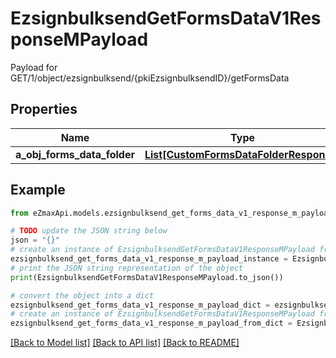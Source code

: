 # EzsignbulksendGetFormsDataV1ResponseMPayload

Payload for GET/1/object/ezsignbulksend/{pkiEzsignbulksendID}/getFormsData

## Properties

Name | Type | Description | Notes
------------ | ------------- | ------------- | -------------
**a_obj_forms_data_folder** | [**List[CustomFormsDataFolderResponse]**](CustomFormsDataFolderResponse.md) |  | 

## Example

```python
from eZmaxApi.models.ezsignbulksend_get_forms_data_v1_response_m_payload import EzsignbulksendGetFormsDataV1ResponseMPayload

# TODO update the JSON string below
json = "{}"
# create an instance of EzsignbulksendGetFormsDataV1ResponseMPayload from a JSON string
ezsignbulksend_get_forms_data_v1_response_m_payload_instance = EzsignbulksendGetFormsDataV1ResponseMPayload.from_json(json)
# print the JSON string representation of the object
print(EzsignbulksendGetFormsDataV1ResponseMPayload.to_json())

# convert the object into a dict
ezsignbulksend_get_forms_data_v1_response_m_payload_dict = ezsignbulksend_get_forms_data_v1_response_m_payload_instance.to_dict()
# create an instance of EzsignbulksendGetFormsDataV1ResponseMPayload from a dict
ezsignbulksend_get_forms_data_v1_response_m_payload_from_dict = EzsignbulksendGetFormsDataV1ResponseMPayload.from_dict(ezsignbulksend_get_forms_data_v1_response_m_payload_dict)
```
[[Back to Model list]](../README.md#documentation-for-models) [[Back to API list]](../README.md#documentation-for-api-endpoints) [[Back to README]](../README.md)


